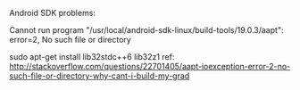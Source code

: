 Android SDK problems:

Cannot run program "/usr/local/android-sdk-linux/build-tools/19.0.3/aapt": error=2, No such file or directory

sudo apt-get install lib32stdc++6 lib32z1
ref: http://stackoverflow.com/questions/22701405/aapt-ioexception-error-2-no-such-file-or-directory-why-cant-i-build-my-grad